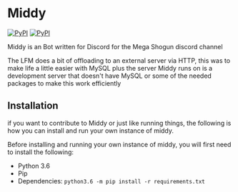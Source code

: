 # Middy

[![PyPI](https://img.shields.io/badge/Discord.PY-v1.0.0a-orange.svg)](https://pypi.python.org/pypi/discord.py/)
[![PyPI](https://img.shields.io/pypi/pyversions/discord.py.svg)](https://pypi.python.org/pypi/discord.py/)

Middy is an Bot written for Discord for the Mega Shogun discord channel

The LFM does a bit of offloading to an external server via HTTP, this was to make life a little easier
with MySQL plus the server Middy runs on is a development server that doesn't have MySQL or some of the needed
packages to make this work efficiently

## Installation

if you want to contribute to Middy or just like running things, the following is how you can install and run your own instance of middy.

Before installing and running your own instance of middy, you will first need to install the following:

* Python 3.6
* Pip
* Dependencies: `python3.6 -m pip install -r requirements.txt`
